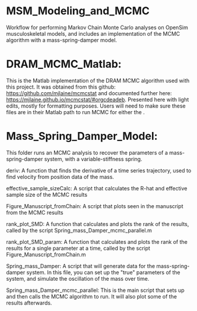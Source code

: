 # MSM_Modeling_and_MCMC
Workflow for performing Markov Chain Monte Carlo analyses on OpenSim musculoskeletal models, and includes an implementation of the MCMC algorithm with a mass-spring-damper model. 

# DRAM_MCMC_Matlab: 
This is the Matlab implementation of the DRAM MCMC algorithm used with this project. It was obtained from this github: https://github.com/mjlaine/mcmcstat and documented further here: https://mjlaine.github.io/mcmcstat/#orgcdeadeb. Presented here with light edits, mostly for formatting purposes. Users will need to make sure these files are in their Matlab path to run MCMC for either the . 

# Mass_Spring_Damper_Model: 
This folder runs an MCMC analysis to recover the parameters of a mass-spring-damper system, with a variable-stiffness spring. 

deriv: A function that finds the derivative of a time series trajectory, used to find velocity from position data of the mass. 

effective_sample_sizeCalc: A script that calculates the R-hat and effective sample size of the MCMC results 

Figure_Manuscript_fromChain: A script that plots seen in the manuscript from the MCMC results 

rank_plot_SMD: A function that calculates and plots the rank of the results, called by the script Spring_mass_Damper_mcmc_parallel.m

rank_plot_SMD_param: A function that calculates and plots the rank of the results for a single parameter at a time, called by the script Figure_Manuscript_fromChain.m

Spring_mass_Damper: A script that will generate data for the mass-spring-damper system. In this file, you can set up the "true" parameters of the system, and simulate the oscillation of the mass over time. 

Spring_mass_Damper_mcmc_parallel: This is the main script that sets up and then calls the MCMC algorithm to run. It will also plot some of the results afterwards. 
